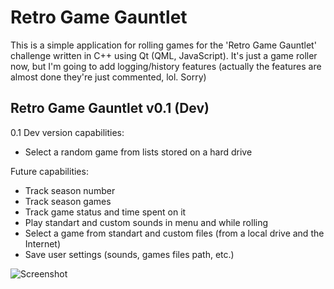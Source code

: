 # Retro Game Gauntlet
This is a simple application for rolling games for the 'Retro Game Gauntlet' challenge written in C++ using Qt (QML, JavaScript).
It's just a game roller now, but I'm going to add logging/history features (actually the features are almost done they're just commented, lol. Sorry)

## Retro Game Gauntlet v0.1 (Dev)

0.1 Dev version capabilities:
* Select a random game from lists stored on a hard drive

Future capabilities:
* Track season number 
* Track season games
* Track game status and time spent on it
* Play standart and custom sounds in menu and while rolling
* Select a game from standart and custom files (from a local drive and the Internet)
* Save user settings (sounds, games files path, etc.)

![Screenshot](http://i.imgur.com/iPR8CNO.jpg "v0.1 Dev")
